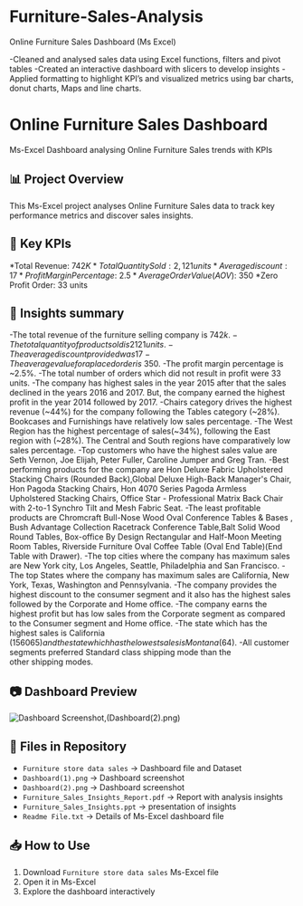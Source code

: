 # Furniture-Sales-Analysis
Online Furniture Sales Dashboard (Ms Excel)

-Cleaned and analysed sales data using Excel functions, filters and pivot tables
-Created an interactive dashboard with slicers to develop insights
-Applied formatting to highlight KPI’s and visualized metrics using bar charts, donut charts, Maps and
line charts.

# Online Furniture Sales Dashboard
Ms-Excel Dashboard analysing Online Furniture Sales trends with KPIs


## 📊 Project Overview
This Ms-Excel project analyses Online Furniture Sales data to track key performance metrics and discover sales insights.

## 🚀 Key KPIs

*Total Revenue: $742K
*Total Quantity Sold: 2,121 units
*Average discount: 17%
*Profit Margin Percentage: ~2.5%
*Average Order Value (AOV):  ~$350
*Zero Profit Order: 33 units

## 🚀 Insights summary
 
-The total revenue of the furniture selling company is $742k.
-The total quantity of product sold is 2121 units.
-The average discount provided was 17%. 
-The average value for a placed order is ~$350.
-The profit margin percentage is ~2.5%.
-The total number of orders which did not result in profit were 33 units.
-The company has highest sales in the year 2015 after that the sales declined in the years 2016 and 2017. But, the company earned the highest profit in the year 2014 followed by 2017.
-Chairs category drives the highest revenue (~44%) for the company following the Tables category (~28%). Bookcases and 
Furnishings have relatively low sales percentage.
-The West Region has the highest percentage of sales(~34%), following the East region with (~28%). The Central and South regions have comparatively low sales percentage.
-Top customers who have the highest sales value are Seth Vernon, Joe Elijah, Peter Fuller, Caroline Jumper and Greg Tran.
-Best performing  products for the company are Hon Deluxe Fabric Upholstered Stacking Chairs (Rounded Back),Global Deluxe High-Back Manager's Chair, Hon Pagoda Stacking Chairs, Hon 4070 Series Pagoda Armless Upholstered Stacking Chairs, Office Star - Professional Matrix Back Chair with 2-to-1 Synchro Tilt and Mesh Fabric Seat.
-The least profitable products are Chromcraft Bull-Nose Wood Oval Conference Tables & Bases	, Bush Advantage Collection Racetrack Conference Table,Balt Solid Wood Round Tables, Box-office By Design Rectangular and Half-Moon Meeting Room Tables, Riverside Furniture Oval Coffee Table (Oval End Table)(End Table with Drawer).
-The top cities where the company has maximum sales are New York city, Los Angeles, Seattle, Philadelphia and San Francisco.
-The top States where the company has maximum sales are California, New York, Texas, Washington and Pennsylvania.
-The company provides the highest discount to the consumer segment and it also has the highest sales followed by the Corporate and Home office.
-The company earns the highest profit but has low sales from the Corporate segment as compared to the Consumer segment and Home office.
-The state which has the highest sales is California ($156065) and the state which has the lowest sales is Montana ($64).
-All customer segments preferred Standard class shipping mode than the other shipping modes.

## 📷 Dashboard Preview
![Dashboard Screenshot](Dashboard(1).png),(Dashboard(2).png)


## 📂 Files in Repository
 
- `Furniture store data sales` → Dashboard file and Dataset
- `Dashboard(1).png` → Dashboard screenshot
- `Dashboard(2).png` → Dashboard screenshot
- `Furniture_Sales_Insights_Report.pdf` → Report with analysis insights
- `Furniture_Sales_Insights.ppt` → presentation of insights
- `Readme File.txt` → Details of Ms-Excel dashboard file

## 📥 How to Use
1. Download `Furniture store data sales` Ms-Excel file
2. Open it in Ms-Excel
3. Explore the dashboard interactively

